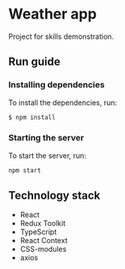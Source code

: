 # Weather app
Project for skills demonstration.

## Run guide

### Installing dependencies
To install the dependencies, run:
```sh
$ npm install
```

### Starting the server
To start the server, run:
```sh
npm start
```

## Technology stack
- React
- Redux Toolkit
- TypeScript
- React Context
- CSS-modules
- axios
